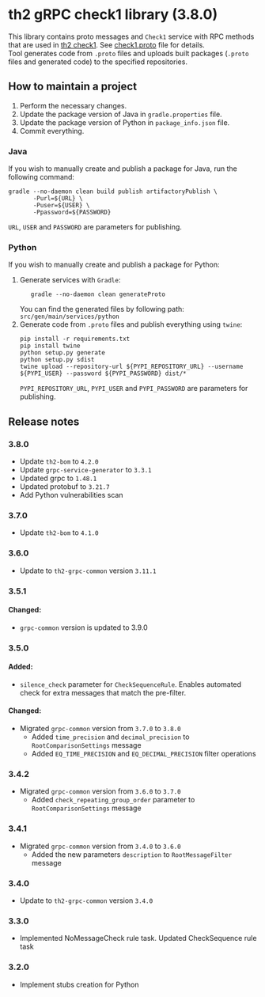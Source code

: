 # th2 gRPC check1 library (3.8.0)

This library contains proto messages and `Check1` service with RPC methods that are used in [th2 check1](https://github.com/th2-net/th2-check1 "th2-check1"). See [check1.proto](src/main/proto/th2_grpc_check1/check1.proto "check1.proto") file for details. <br>
Tool generates code from `.proto` files and uploads built packages (`.proto` files and generated code) to the specified repositories.

## How to maintain a project
1. Perform the necessary changes.
2. Update the package version of Java in `gradle.properties` file.
3. Update the package version of Python in `package_info.json` file.
4. Commit everything.

### Java
If you wish to manually create and publish a package for Java, run the following command:
```
gradle --no-daemon clean build publish artifactoryPublish \
       -Purl=${URL} \ 
       -Puser=${USER} \
       -Ppassword=${PASSWORD}
```
`URL`, `USER` and `PASSWORD` are parameters for publishing.

### Python
If you wish to manually create and publish a package for Python:
1. Generate services with `Gradle`:
    ```
       gradle --no-daemon clean generateProto
    ```
   You can find the generated files by following path: `src/gen/main/services/python`
2. Generate code from `.proto` files and publish everything using `twine`:
    ```
    pip install -r requirements.txt
    pip install twine
    python setup.py generate
    python setup.py sdist
    twine upload --repository-url ${PYPI_REPOSITORY_URL} --username ${PYPI_USER} --password ${PYPI_PASSWORD} dist/*
    ```
    `PYPI_REPOSITORY_URL`, `PYPI_USER` and `PYPI_PASSWORD` are parameters for publishing.

## Release notes

### 3.8.0

+ Update `th2-bom` to `4.2.0` 
+ Update `grpc-service-generator` to `3.3.1` 
+ Updated grpc to `1.48.1`
+ Updated protobuf to `3.21.7`
+ Add Python vulnerabilities scan

### 3.7.0

+ Update `th2-bom` to `4.1.0`

### 3.6.0

+ Update to `th2-grpc-common` version `3.11.1`

### 3.5.1

#### Changed:

+ `grpc-common` version is updated to 3.9.0

### 3.5.0

#### Added:
+ `silence_check` parameter for `CheckSequenceRule`. Enables automated check for extra messages that match the pre-filter.

#### Changed:
+ Migrated `grpc-common` version from `3.7.0` to `3.8.0`
  + Added `time_precision` and `decimal_precision` to `RootComparisonSettings` message
  + Added `EQ_TIME_PRECISION` and `EQ_DECIMAL_PRECISION` filter operations

### 3.4.2
+ Migrated `grpc-common` version from `3.6.0` to `3.7.0`
    + Added `check_repeating_group_order` parameter to `RootComparisonSettings` message

### 3.4.1
+ Migrated `grpc-common` version from `3.4.0` to `3.6.0`
  + Added the new parameters `description` to `RootMessageFilter` message

### 3.4.0

+ Update to `th2-grpc-common` version `3.4.0`

### 3.3.0
+ Implemented NoMessageCheck rule task. Updated CheckSequence rule task

### 3.2.0

+ Implement stubs creation for Python
